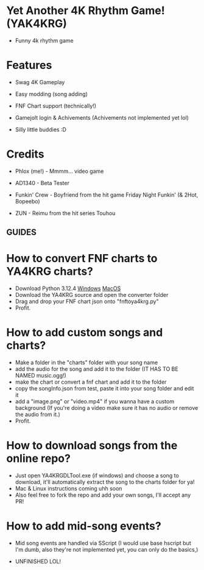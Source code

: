 # Yet Another 4K Rhythm Game! (YAK4KRG)

* Funny 4k rhythm game

# Features

* Swag 4K Gameplay

* Easy modding (song adding)

* FNF Chart support (technically!)

* Gamejolt login & Achivements (Achivements not implemented yet lol)

* Silly little buddies :D

# Credits

* Phlox (me!) - Mmmm... video game

* AD1340 - Beta Tester

* Funkin' Crew - Boyfriend from the hit game Friday Night Funkin' (& 2Hot, Bopeebo)

* ZUN - Reimu from the hit series Touhou

## GUIDES

# How to convert FNF charts to YA4KRG charts?
* Download Python 3.12.4 [Windows](https://www.python.org/ftp/python/3.12.4/python-3.12.4-amd64.exe) [MacOS](https://www.python.org/ftp/python/3.12.4/python-3.12.4-macos11.pkg)
* Download the YA4KRG source and open the converter folder
* Drag and drop your FNF chart json onto "fnftoya4krg.py"
* Profit.

# How to add custom songs and charts?

* Make a folder in the "charts" folder with your song name
* add the audio for the song and add it to the folder (IT HAS TO BE NAMED music.ogg!)
* make the chart or convert a fnf chart and add it to the folder
* copy the songInfo.json from test, paste it into your song folder and edit it
* add a "image.png" or "video.mp4" if you wanna have a custom background (If you're doing a video make sure it has no audio or remove the audio from it.)
* Profit.

# How to download songs from the online repo?

* Just open YA4KRGDLTool.exe (if windows) and choose a song to download, it'll automatically extract the song to the charts folder for ya!
* Mac & Linux instructions coming uhh soon
* Also feel free to fork the repo and add your own songs, I'll accept any PR!

# How to add mid-song events?

* Mid song events are handled via SScript (I would use base hscript but I'm dumb, also they're not implemented yet, you can only do the basics,)

* UNFINISHED LOL!
